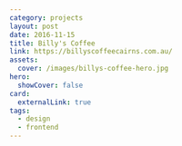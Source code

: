 ```yaml
---
category: projects
layout: post
date: 2016-11-15
title: Billy's Coffee
link: https://billyscoffeecairns.com.au/
assets: 
  cover: /images/billys-coffee-hero.jpg
hero:
  showCover: false
card:
  externalLink: true
tags: 
  - design
  - frontend
---
```


<Media image="/images/billys-coffee-hero.jpg" />

<PostButton link="https://billyscoffeecairns.com.au/" label="Visit Billy's Coffee" />

<script>
import Media from "../../src/components/Media";
import PostButton from "../../src/components/PostButton";
export default {
  components: {
    Media,
    PostButton
  }
}
</script>
